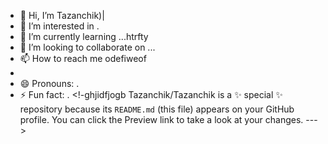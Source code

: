 - 👋 Hi, I’m Tazanchik)|
- 👀 I’m interested in .
- 🌱 I’m currently learning ...htrfty
- 💞️ I’m looking to collaborate on ...
- 📫 How to reach me odefiweof
- 
- 😄 Pronouns: .
- ⚡ Fun fact: .
<!-ghjidfjogb
Tazanchik/Tazanchik is a ✨ special ✨ repository because its `README.md` (this file) appears on your GitHub profile.
You can click the Preview link to take a look at your changes.
--->

